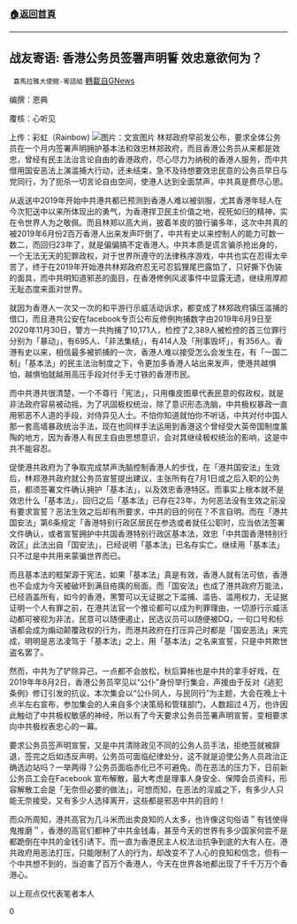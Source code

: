 ###  [:house:返回首頁](https://github.com/ourhimalayas/txt)
---

## 战友寄语: 香港公务员签署声明誓 效忠意欲何为？
` 喜馬拉雅大使館-粵語組` [轉載自GNews](https://gnews.org/zh-hans/781840/)

编撰：恩典

覆核：心听见

上传：彩虹（Rainbow)
![]()![](https://gnews.org/wp-content/uploads/2021/01/picg-1-e1611194197614.jpg)图片：文宣图片
林郑政府早前发公布，要求全体公务员在一个月内签署声明拥护基本法和效忠林郑政府，而且香港公务员从来都是效忠，曾经有民主法治言论自由的香港政府，尽心尽力为纳税的香港人服务，而中共借用国安恶法上演滥捕大行动，还未结束，急不及待想要效忠民意的公务员早日与党同行，为了扼杀一切言论自由空间，使港人达到全面禁声，中共真是费尽心思。

从返送中2019年开始中共港共都已预测到香港人难以被驯服，尤其香港年轻人在今次犯送中以来所体现出的勇气，为香港捍卫民主价值之地，视死如归的精神，实在令世界人为之敬佩。而且林郑以高大尚，披着羊皮的狼行骗多年，这次中共真的被2019年6月份2百万香港人出来发声吓倒了，中共有史以来控制人的能力可数一数二，而回归23年了，就是偏偏搞不定香港人。中共本质是谎言骗杀抢出身的，一个无法无天的犯罪政权，对于世界所遵守的法律秩序游戏，中共也实在忍得太辛苦了，终于在2019年开始港共林郑政府忍无可忍狐狸尾巴露馅了，只好撕下伪装的面具，而中共明知道邪恶的面目，在香港修例风波事件中显露无遗，继续用厚颜无耻态度来面对世界。

就因为香港人一次又一次的和平游行示威活动诉求，都变成了林郑政府镇压滥捕的借口，而且港共公安在facebook专页公布反修例拘捕数字由2019年6月9日至2020年11月30日，警方一共拘捕了10,171人，检控了2,389人被检控的首三位罪行分别为「暴动」，有695人、「非法集结」，有414人及「刑事毁坏」，有356人。香港有史以来，相信最多被抓捕的一次，香港人难以接受怎么会发生在，有「一国二制」「基本法」的民主法治制度之下，令更加多香港人站出来发声，使港共越惧怕，越惧怕就越用高压手段对付手无寸铁的香港市民。

而中共港共很清楚，一个不尊行「宪法」，只用橡皮图章代表民意的假政权，就是非法政府容易被动摇，为了巩固极权统治，除了意识形态洗脑，中共极权暴政一直用邪恶不人道的手段，对侍异见人士。不怕你知道就怕你不听话，中共对付中国人那一套高墙暴政统治手法，现在也同样手法运用到香港这个曾经受大英帝国制度薰陶的地方，因为香港人有民主自由思想意识，会对其继续极权统治的影响，这是中共不能容忍。

促使港共政府为了争取完成禁声洗脑控制香港人的步伐，在「港共国安法」生效后，林郑港共政府就公务员宣誓提出建议，主张所有在7月1日或之后入职的公务员，都须签署文件确认拥护「基本法」，以及效忠香港特区。而事实上根本就不是效忠什么「基本法」，回归之后「基本法」已存在23年，为何恶法没有生效之前没有要求宣誓？恶法生效之后却有所要求，中共的目的何在？不言自明。而在「港共国安法」第6条规定「香港特别行政区居民在参选或者就任公职时，应当依法签署文件确认，或者宣誓拥护中共国香港特别行政区基本法，效忠「中共国香港特别行政区」此法出自「国安法」，已经说明「基本法」已名存实亡。继续用「基本法」只不过是中共用来蒙骗世界而已。

而且基本法的框架源于宪法，如果「基本法」真是有效，香港人就有法可依，香港也不会成为今天被破坏到满目疮痍的局面。而「国安法」也成了港共政府万能法，已经涵盖所有，如今的香港，黑警可以无证据之下滥捕、滥告、滥用权力，无证据证明一个人有罪之前，在港共法官一个推论都可以成为判罪理由，一切游行示威活动都可被视为非法，民意可以随便遏止，民选议员可以随便被DQ，一句口号和标语都会成为煽动颠覆政权的行为，而港共政府在打压异己时都是「国安恶法」来完成，明明是恶法凌驾于「基本法」之上，用「基本法」之名来宣誓，只是中共欺世盗名罢了。

然而，中共为了铲除异己，一点都不会放松，秋后算帐也是中共的拿手好戏，在2019年年8月2日，香港公务员罕见以“公仆”身份举行集会，声援由于反对《逃犯条例》修订引发的抗议。本次集会以“公仆同人，与民同行”为主题，大会在晚上十点半左右宣布，参加集会的人来自多个决策局和管辖部门，人数超过４万，也许因此触动了中共极权敏感的神经，所以有了今天要求公务员签署声明宣誓，变相要求向中共极权表忠心的一幕。

要求公务员签声明宣誓，又是中共清除政见不同的公务人员手法，拒绝签就被辞退，签完之后如违反声明，公务员可面临纪律处分，这不就是迫使公务人员政治正确选边站吗？一举两得？公务员面临赤化已不可避免。而在恶法的压力下，日前新公务员工会在Facebook 宣布解散，最大考虑是理事人身安全、保障会员资料，形容解散工会是「无奈但必要的做法」，可想而知，在恶法的淫威之下，有多少人只能无奈接受，又有多少人选择离开，这些都是邪恶中共的目的！

而众所周知，港共高官为几斗米而出卖良知的人太多，也许像这句俗语＂有钱使得鬼推磨＂，香港的高官们都种了中共金钱毒，甚至今天的世界有多少国家何尝不是都跪倒在中共的金钱引诱下。而一直为香港民主人权法治抗争到底的大有人在。港共政府用恶法打压，只能限制了人的行为，却改变不了人心的良知和信念，但有一个中共想不到的，当迫害了百万个香港人，今天在世界各地都出现了千千万万个香港心。

以上观点仅代表笔者本人

0
